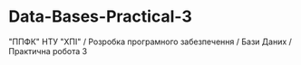 # Data-Bases-Practical-3
"ППФК" НТУ "ХПІ" / Розробка програмного забезпечення / Бази Даних / Практична робота 3
